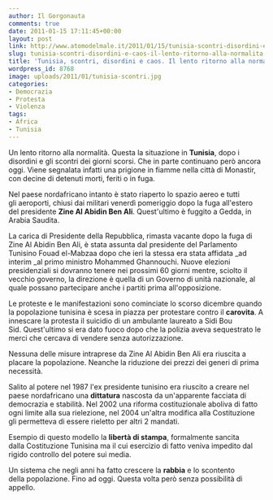 ```yaml
---
author: Il Gorgonauta
comments: true
date: 2011-01-15 17:11:45+00:00
layout: post
link: http://www.atomodelmale.it/2011/01/15/tunisia-scontri-disordini-e-caos-il-lento-ritorno-alla-normalita/
slug: tunisia-scontri-disordini-e-caos-il-lento-ritorno-alla-normalita
title: 'Tunisia, scontri, disordini e caos. Il lento ritorno alla normalità. '
wordpress_id: 8768
image: uploads/2011/01/tunisia-scontri.jpg
categories:
- Democrazia
- Protesta
- Violenza
tags:
- Africa
- Tunisia
---
```



Un lento ritorno alla normalità. Questa la situazione in **Tunisia**, dopo i disordini e gli scontri dei giorni scorsi. Che in parte continuano però ancora oggi. Viene segnalata infatti una prigione in fiamme nella città di Monastir, con decine di detenuti morti, feriti o in fuga.

Nel paese nordafricano intanto è stato riaperto lo spazio aereo e tutti gli aeroporti, chiusi dai militari venerdì pomeriggio dopo la fuga all'estero del presidente **Zine Al Abidin Ben Ali**. Quest'ultimo è fuggito a Gedda, in Arabia Saudita.

La carica di Presidente della Repubblica, rimasta vacante dopo la fuga di Zine Al Abidin Ben Ali, è stata assunta dal presidente del Parlamento Tunisino Fouad el-Mabzaa dopo che ieri la stessa era stata affidata _ad interim _al primo ministro Mohammed Ghannouchi. Nuove elezioni presidenziali si dovranno tenere nei prossimi 60 giorni mentre, sciolto il vecchio governo, la direzione è quella di un Governo di unità nazionale, al quale possano partecipare anche i partiti prima all'opposizione.

Le proteste e le manifestazioni sono cominciate lo scorso dicembre quando la popolazione tunisina è scesa in piazza per protestare contro il **carovita**. A innescare la protesta il suicidio di un ambulante laureato a Sidi Bou Sid. Quest'ultimo si era dato fuoco dopo che la polizia aveva sequestrato le merci che cercava di vendere senza autorizzazione.

Nessuna delle misure intraprese da Zine Al Abidin Ben Ali era riuscita a placare la popolazione. Neanche la riduzione dei prezzi dei generi di prima necessità.

Salito al potere nel 1987 l'ex presidente tunisino era riuscito a creare nel paese nordafricano una **dittatura** nascosta da un'apparente facciata di democrazia e stabilità. Nel 2002 una riforma costituzionale aboliva di fatto ogni limite alla sua rielezione, nel 2004 un'altra modifica alla Costituzione gli permetteva di essere rieletto per altri 2 mandati.

Esempio di questo modello la **libertà di stampa**, formalmente sancita dalla Costituzione Tunisina ma il cui esercizio di fatto veniva impedito dal rigido controllo del potere sui media.

Un sistema che negli anni ha fatto crescere la **rabbia** e lo scontento della popolazione. Fino ad oggi. Questa volta però senza possibilità di appello.
